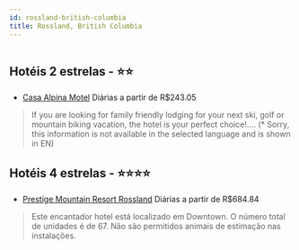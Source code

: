 ```yaml
---
id: rossland-british-columbia
title: Rossland, British Columbia
---
```


<center><img src="https://assets.cosmos-data.com/1/311034262cf6b3606d47ab34982e6388/200466.jpg" alt="" /></center>


## Hotéis 2 estrelas - ⭐️⭐️

-    [Casa Alpina Motel](https://www.hurb.com/hoteis/rossland/casa-alpina-motel-JNP-JP798217?cmp=18055) Diárias a partir de R$243.05
   > If you are looking for family friendly lodging for your next ski, golf or mountain biking vacation, the hotel is your perfect choice!.... (* Sorry, this information is not available in the selected language and is shown in EN) 

## Hotéis 4 estrelas - ⭐️⭐️⭐️⭐️

-    [Prestige Mountain Resort Rossland](https://www.hurb.com/hoteis/rossland/prestige-mountain-resort-rossland-JNP-JP171649?cmp=18055) Diárias a partir de R$684.84
   > Este encantador hotel está localizado em Downtown. O número total de unidades é de 67. Não são permitidos animais de estimação nas instalações. 
